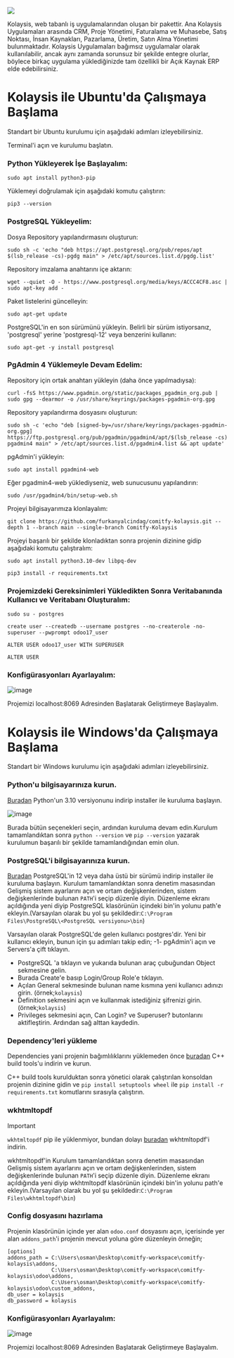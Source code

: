 
![](https://github.com/furkanyalcindag/comitfy-kolaysis/blob/main/addons/web/static/img/kayaLogo.png)

Kolaysis, web tabanlı iş uygulamalarından oluşan bir pakettir. Ana Kolaysis Uygulamaları arasında CRM, Proje Yönetimi, Faturalama ve Muhasebe, Satış Noktası, İnsan Kaynakları, Pazarlama, Üretim, Satın Alma Yönetimi bulunmaktadır. Kolaysis Uygulamaları bağımsız uygulamalar olarak kullanılabilir, ancak aynı zamanda sorunsuz bir şekilde entegre olurlar, böylece birkaç uygulama yüklediğinizde tam özellikli bir Açık Kaynak ERP elde edebilirsiniz.

# Kolaysis ile Ubuntu'da Çalışmaya Başlama

Standart bir Ubuntu kurulumu için aşağıdaki adımları izleyebilirsiniz.

Terminal'i açın ve kurulumu başlatın.

### Python Yükleyerek İşe Başlayalım:

```
sudo apt install python3-pip
```

Yüklemeyi doğrulamak için aşağıdaki komutu çalıştırın:

```
pip3 --version
```

### PostgreSQL Yükleyelim:

Dosya Repository yapılandırmasını oluşturun:

```
sudo sh -c 'echo "deb https://apt.postgresql.org/pub/repos/apt $(lsb_release -cs)-pgdg main" > /etc/apt/sources.list.d/pgdg.list'
```

Repository imzalama anahtarını içe aktarın:

```
wget --quiet -O - https://www.postgresql.org/media/keys/ACCC4CF8.asc | sudo apt-key add -
```

Paket listelerini güncelleyin:

```
sudo apt-get update
```

 PostgreSQL'in en son sürümünü yükleyin. Belirli bir sürüm istiyorsanız, 'postgresql' yerine 'postgresql-12' veya benzerini kullanın:

 ```
 sudo apt-get -y install postgresql
```

 ### PgAdmin 4 Yüklemeyle Devam Edelim:

Repository için ortak anahtarı yükleyin (daha önce yapılmadıysa):

```
curl -fsS https://www.pgadmin.org/static/packages_pgadmin_org.pub | sudo gpg --dearmor -o /usr/share/keyrings/packages-pgadmin-org.gpg
```

Repository yapılandırma dosyasını oluşturun:

```
sudo sh -c 'echo "deb [signed-by=/usr/share/keyrings/packages-pgadmin-org.gpg] https://ftp.postgresql.org/pub/pgadmin/pgadmin4/apt/$(lsb_release -cs) pgadmin4 main" > /etc/apt/sources.list.d/pgadmin4.list && apt update'
```

pgAdmin'i yükleyin:

```
sudo apt install pgadmin4-web
```

Eğer pgadmin4-web yüklediyseniz, web sunucusunu yapılandırın:

```
sudo /usr/pgadmin4/bin/setup-web.sh
```

Projeyi bilgisayarımıza klonlayalım:

```
git clone https://github.com/furkanyalcindag/comitfy-kolaysis.git --depth 1 --branch main --single-branch Comitfy-Kolaysis
```

Projeyi başarılı bir şekilde klonladıktan sonra projenin dizinine gidip aşağıdaki komutu çalıştıralım:

```
sudo apt install python3.10-dev libpq-dev
```

```
pip3 install -r requirements.txt
```




### Projemizdeki Gereksinimleri Yükledikten Sonra Veritabanında Kullanıcı ve Veritabanı Oluşturalım:

```
sudo su - postgres
```

```
create user --createdb --username postgres --no-createrole -no-superuser --pwprompt odoo17_user
```

```
ALTER USER odoo17_user WITH SUPERUSER
```

```
ALTER USER
```

### Konfigürasyonları Ayarlayalım:

<img alt="image" src="https://github.com/furkanyalcindag/comitfy-kolaysis/assets/106275189/37aae1cf-db76-472e-8c3b-db4fd3b27101"/>

Projemizi localhost:8069 Adresinden Başlatarak Geliştirmeye Başlayalım.


# Kolaysis ile Windows'da Çalışmaya Başlama

Standart bir Windows kurulumu için aşağıdaki adımları izleyebilirsiniz.

### Python'u bilgisayarınıza kurun.

<a href="https://www.python.org/downloads/release/python-3100/">Buradan</a> Python'un 3.10 versiyonunu indirip installer ile kuruluma başlayın.

![image](https://github.com/furkanyalcindag/comitfy-kolaysis/assets/20794065/293a9e6e-8156-4eb5-b503-20e8ff661872)


Burada bütün seçenekleri seçin, ardından kuruluma devam edin.Kurulum tamamlandıktan sonra ```python --version``` ve ```pip --version``` yazarak kurulumun başarılı bir şekilde tamamlandığından emin olun.

### PostgreSQL'i bilgisayarınıza kurun.

<a href="https://www.enterprisedb.com/downloads/postgres-postgresql-downloads">Buradan</a> PostgreSQL'in 12 veya daha üstü bir sürümü indirip installer ile kuruluma başlayın. Kurulum tamamlandıktan sonra denetim masasından Gelişmiş sistem ayarlarını açın ve ortam değişkenlerinden, sistem değişkenlerinde bulunan `PATH`'i seçip düzenle diyin. Düzenleme ekranı açıldığında yeni diyip PostgreSQL klasörünün içindeki bin'in yolunu path'e ekleyin.(Varsayılan olarak bu yol şu şekildedir:`C:\Program Files\PostgreSQL\<PostgreSQL versiyonu>\bin`)

Varsayılan olarak PostgreSQL'de gelen kullanıcı postgres'dir. Yeni bir kullanıcı ekleyin, bunun için şu adımları takip edin;
-1- pgAdmin'i açın ve Servers'a çift tıklayın.
- PostgreSQL<versiyonunuz> 'a tıklayın ve yukarıda bulunan araç çubuğundan Object sekmesine gelin.
- Burada Create'e basıp Login/Group Role'e tıklayın.
- Açılan General sekmesinde bulunan name kısmına yeni kullanıcı adınızı girin. (örnek;`kolaysis`)
- Definition sekmesini açın ve kullanmak istediğiniz şifrenizi girin. (örnek;`kolaysis`)
- Privileges sekmesini açın, Can Login? ve Superuser? butonlarını aktifleştirin. Ardından sağ alttan kaydedin.

### Dependency'leri yükleme
Dependencies yani projenin bağımlılıklarını yüklemeden önce <a href="https://visualstudio.microsoft.com/visual-cpp-build-tools/">buradan</a> C++ build tools'u indirin ve kurun.

C++ build tools kurulduktan sonra yönetici olarak çalıştırılan konsoldan projenin dizinine gidin ve `pip install setuptools wheel` ile `pip install -r requirements.txt` komutlarını sırasıyla çalıştırın.

### wkhtmltopdf
> [!IMPORTANT]
>`wkhtmltopdf` pip ile yüklenmiyor, bundan dolayı <a href="https://wkhtmltopdf.org/downloads.html">buradan</a> wkhtmltopdf'i indirin.

wkhtmltopdf'in Kurulum tamamlandıktan sonra denetim masasından Gelişmiş sistem ayarlarını açın ve ortam değişkenlerinden, sistem değişkenlerinde bulunan `PATH`'i seçip düzenle diyin. Düzenleme ekranı açıldığında yeni diyip wkhtmltopdf klasörünün içindeki bin'in yolunu path'e ekleyin.(Varsayılan olarak bu yol şu şekildedir:`C:\Program Files\wkhtmltopdf\bin`) 

### Config dosyasını hazırlama
Projenin klasörünün içinde yer alan `odoo.conf` dosyasını açın, içerisinde yer alan `addons_path`'i projenin mevcut yoluna göre düzenleyin örneğin;
```
[options]
addons_path = C:\Users\osman\Desktop\comitfy-workspace\comitfy-kolaysis\addons,
              C:\Users\osman\Desktop\comitfy-workspace\comitfy-kolaysis\odoo\addons,
              C:\Users\osman\Desktop\comitfy-workspace\comitfy-kolaysis\odoo\custom_addons,
db_user = kolaysis
db_password = kolaysis
```
### Konfigürasyonları Ayarlayalım:

![image](https://github.com/furkanyalcindag/comitfy-kolaysis/assets/20794065/c22211f1-0309-45f0-88b7-fdb5aa3b79e9)

Projemizi localhost:8069 Adresinden Başlatarak Geliştirmeye Başlayalım.
